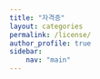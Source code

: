 ```yaml
---
title: "자격증"
layout: categories
permalink: /license/
author_profile: true
sidebar: 
    nav: "main"
---
```

